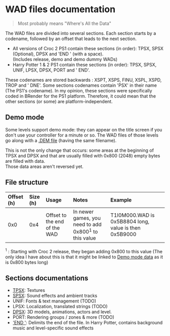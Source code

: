 # WAD files documentation

> Most probably means "Where's All the Data"

The WAD files are divided into several sections.
Each section starts by a codename, followed by an offset that leads to the next section.

- All versions of Croc 2 PS1 contain these sections (in order): TPSX, SPSX (Optional), DPSX and 'END ' (with a space).  
  (Includes release, demo and demo dummy WADs)  
- Harry Potter 1 & 2 PS1 contain these sections (in order): TPSX, SPSX, UNIF, LPSX, DPSX, PORT and ' END'.  

These codenames are stored backwards : XSPT, XSPS, FINU, XSPL, XSPD, TROP and ' DNE'.
Some sections codenames contain 'PSX' in their name (The PS1's codename).
In my opinion, these sections were specifically coded in BRender for the PS1 platform.
Therefore, it could mean that the other sections (or some) are platform-independent.

## Demo mode

Some levels support demo mode: they can appear on the title screen if you don't use your controller for a minute or so.
The WAD files of those levels go along with a [.DEM file](DEM.md) (having the same filename).

This is not the only change that occurs: some areas at the beginning of TPSX and DPSX and that are usually filled with 0x800 (2048) empty bytes are filled with data.  
Those data areas aren't reversed yet.

## File structure

| Offset (h) | Size (h) | Usage                        | Notes                                                        | Example                                               |
| :--------- | :------- | :--------------------------- | :----------------------------------------------------------- | :---------------------------------------------------- |
| 0x0        | 0x4      | Offset to the end of the WAD | In newer games, you need to add 0x800<sup>1</sup> to this value | T1I0M000.WAD is 0x5B8804 long, value is then 0x5B9000 |

<sup>1</sup> : Starting with Croc 2 release, they began adding 0x800 to this value (The only idea I have about this is that it might be linked to [Demo mode data](#Demo-mode) as it is 0x800 bytes long)

## Sections documentations

- [TPSX](WAD%20sections/TPSX.md): Textures
- [SPSX](WAD%20sections/SPSX.md): Sound effects and ambient tracks
- UNIF: Fonts & text management (TODO)
- LPSX: Localization, translated strings (TODO)
- [DPSX](WAD%20sections/DPSX.md): 3D models, animations, actors and level.
- PORT: Rendering groups / zones & more (TODO)
- ['END '](WAD%20sections/END.md): Delimits the end of the file. In Harry Potter, contains background music and level-specific sound effects

